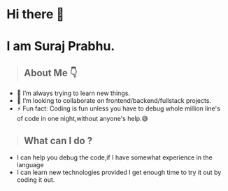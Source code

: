 # Hi there 👋

<!--
**sungod12/sungod12** is a ✨ _special_ ✨ repository because its `README.md` (this file) appears on your GitHub profile.
-->

# I am Suraj Prabhu.

> ## About Me 👇
- 🌱 I’m always trying to learn new things.
- 👯 I’m looking to collaborate on frontend/backend/fullstack projects.
- ⚡ Fun fact: Coding is fun unless you have to debug whole million line's of code in one night,without anyone's help.😅

> ## What can I do ?
  - I can help you debug the code,if I have somewhat experience in the language
  - I can learn new technologies provided I get enough time to try it out by coding it out.

